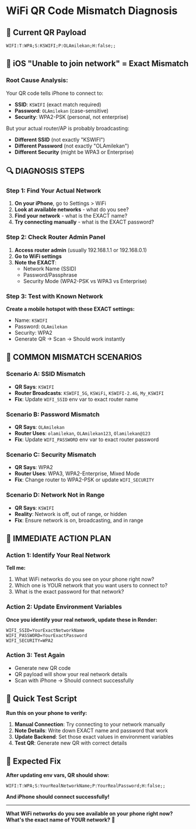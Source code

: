 # WiFi QR Code Mismatch Diagnosis

## 📱 **Current QR Payload**
```
WIFI:T:WPA;S:KSWIFI;P:OLAmilekan;H:false;;
```

## 🚨 **iOS "Unable to join network" = Exact Mismatch**

### **Root Cause Analysis:**
Your QR code tells iPhone to connect to:
- **SSID**: `KSWIFI` (exact match required)
- **Password**: `OLAmilekan` (case-sensitive)
- **Security**: WPA2-PSK (personal, not enterprise)

But your actual router/AP is probably broadcasting:
- **Different SSID** (not exactly "KSWIFI")
- **Different Password** (not exactly "OLAmilekan")
- **Different Security** (might be WPA3 or Enterprise)

## 🔍 **DIAGNOSIS STEPS**

### **Step 1: Find Your Actual Network**
1. **On your iPhone**, go to Settings > WiFi
2. **Look at available networks** - what do you see?
3. **Find your network** - what is the EXACT name?
4. **Try connecting manually** - what is the EXACT password?

### **Step 2: Check Router Admin Panel**
1. **Access router admin** (usually 192.168.1.1 or 192.168.0.1)
2. **Go to WiFi settings**
3. **Note the EXACT**:
   - Network Name (SSID)
   - Password/Passphrase
   - Security Mode (WPA2-PSK vs WPA3 vs Enterprise)

### **Step 3: Test with Known Network**
**Create a mobile hotspot with these EXACT settings:**
- Name: `KSWIFI`
- Password: `OLAmilekan`
- Security: WPA2
- Generate QR → Scan → Should work instantly

## 🎯 **COMMON MISMATCH SCENARIOS**

### **Scenario A: SSID Mismatch**
- **QR Says**: `KSWIFI`
- **Router Broadcasts**: `KSWIFI_5G`, `KSWiFi`, `KSWIFI-2.4G`, `My_KSWIFI`
- **Fix**: Update `WIFI_SSID` env var to exact router name

### **Scenario B: Password Mismatch**
- **QR Says**: `OLAmilekan`
- **Router Uses**: `olamilekan`, `OLAmilekan123`, `Olamilekan@123`
- **Fix**: Update `WIFI_PASSWORD` env var to exact router password

### **Scenario C: Security Mismatch**
- **QR Says**: WPA2
- **Router Uses**: WPA3, WPA2-Enterprise, Mixed Mode
- **Fix**: Change router to WPA2-PSK or update `WIFI_SECURITY`

### **Scenario D: Network Not in Range**
- **QR Says**: `KSWIFI`
- **Reality**: Network is off, out of range, or hidden
- **Fix**: Ensure network is on, broadcasting, and in range

## 🔧 **IMMEDIATE ACTION PLAN**

### **Action 1: Identify Your Real Network**
**Tell me:**
1. What WiFi networks do you see on your phone right now?
2. Which one is YOUR network that you want users to connect to?
3. What is the exact password for that network?

### **Action 2: Update Environment Variables**
**Once you identify your real network, update these in Render:**
```
WIFI_SSID=YourExactNetworkName
WIFI_PASSWORD=YourExactPassword
WIFI_SECURITY=WPA2
```

### **Action 3: Test Again**
- Generate new QR code
- QR payload will show your real network details
- Scan with iPhone → Should connect successfully

## 📝 **Quick Test Script**

**Run this on your phone to verify:**
1. **Manual Connection**: Try connecting to your network manually
2. **Note Details**: Write down EXACT name and password that work
3. **Update Backend**: Set those exact values in environment variables
4. **Test QR**: Generate new QR with correct details

## 🎯 **Expected Fix**

**After updating env vars, QR should show:**
```
WIFI:T:WPA;S:YourRealNetworkName;P:YourRealPassword;H:false;;
```

**And iPhone should connect successfully!**

---

**What WiFi networks do you see available on your phone right now? What's the exact name of YOUR network?** 📶